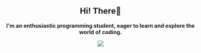 <h2 align='center'>
   Hi! There🚀
</h2>

<p align='center'>
   <b>I'm an enthusiastic programming student, eager to learn and explore the world of coding. 
</p>

<p align='center'>
  <img src='./assets/cat.gif',
  style='max-width: 300px; height: auto;'>
</p>
